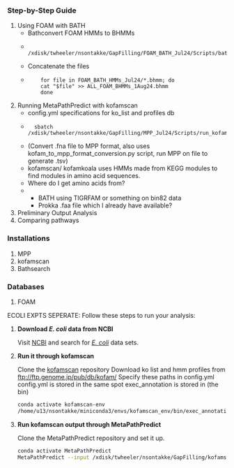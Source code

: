 
### Step-by-Step Guide

1. Using FOAM with BATH
      - Bathconvert FOAM HMMs to BHMMs
      -       /xdisk/twheeler/nsontakke/GapFilling/FOAM_BATH_Jul24/Scripts/bathconvert_foam.sh
      -   Concatenate the files
      -         for file in FOAM_BATH_HMMs_Jul24/*.bhmm; do
                cat "$file" >> ALL_FOAM_BHMMs_1Aug24.bhmm
                done

2. Running MetaPathPredict with kofamscan
      - config.yml specifications for ko_list and profiles db
      -       sbatch /xdisk/twheeler/nsontakke/GapFilling/MPP_Jul24/Scripts/run_kofamscan_metapath.sh
      -   (Convert .fna file to MPP format, also uses kofam_to_mpp_format_conversion.py script, run MPP on file to generate .tsv)
      -   kofamscan/ kofamkoala uses HMMs made from KEGG modules to find modules in amino acid sequences.
      -   Where do I get amino acids from?
      - - BATH using TIGRFAM or something on bin82 data
        - Prokka .faa file which I already have available?
4. Preliminary Output Analysis
5. Comparing pathways 

### Installations

1. MPP
2. kofamscan
3. Bathsearch

### Databases

1. FOAM

ECOLI EXPTS SEPERATE:
Follow these steps to run your analysis:

1. **Download *E. coli* data from NCBI**

   Visit [NCBI](https://www.ncbi.nlm.nih.gov/) and search for [*E. coli*](https://ftp.ncbi.nlm.nih.gov/genomes/refseq/bacteria/Escherichia_coli/reference/GCF_000005845.2_ASM584v2/GCF_000005845.2_ASM584v2_cds_from_genomic.fna.gz) data sets.

2. **Run it through kofamscan**

   Clone the [kofamscan](https://github.com/takaram/kofam_scan) repository
   Download ko list and hmm profiles from ftp://ftp.genome.jp/pub/db/kofam/
   Specify these paths in config.yml
   config.yml is stored in the same spot exec_annotation is stored in (the bin)
    

   ```bash
   conda activate kofamscan-env
   /home/u13/nsontakke/miniconda3/envs/kofamscan_env/bin/exec_annotation --cpu=8 -k /xdisk/twheeler/nsontakke/GapFilling/kofamscan_input/ko_list -o /xdisk/twheeler/nsontakke/GapFilling/Ecoli_Data/KO_GCF_000005845.2_ASM584v2.txt /xdisk/twheeler/nsontakke/GapFilling/Ecoli_Data/GCF_000005845.2_ASM584v2_cds_from_genomic.fna

4. **Run kofamscan output through MetaPathPredict**

   Clone the MetaPathPredict repository and set it up.
   ```bash
   conda activate MetaPathPredict
   MetaPathPredict --input /xdisk/twheeler/nsontakke/GapFilling/kofamscan_output/Ecoli_kofamscan_output.tsv --annotation-format kofamscan --output Ecoli_Metapath.tsv
